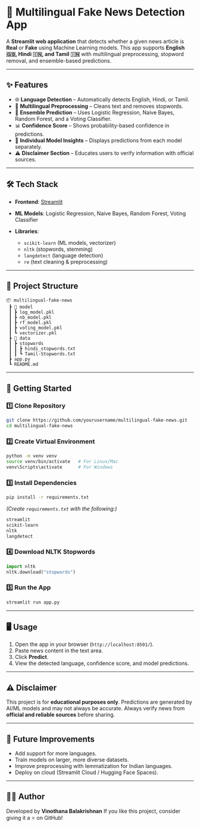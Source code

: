 
# 📰 Multilingual Fake News Detection App

A **Streamlit web application** that detects whether a given news article is **Real** or **Fake** using Machine Learning models.
This app supports **English 🇬🇧, Hindi 🇮🇳, and Tamil 🇮🇳** with multilingual preprocessing, stopword removal, and ensemble-based predictions.

---

## ✨ Features

* 🌐 **Language Detection** – Automatically detects English, Hindi, or Tamil.
* 🔄 **Multilingual Preprocessing** – Cleans text and removes stopwords.
* 🤖 **Ensemble Prediction** – Uses Logistic Regression, Naive Bayes, Random Forest, and a Voting Classifier.
* 📊 **Confidence Score** – Shows probability-based confidence in predictions.
* 🧩 **Individual Model Insights** – Displays predictions from each model separately.
* ⚠️ **Disclaimer Section** – Educates users to verify information with official sources.

---

## 🛠️ Tech Stack

* **Frontend**: [Streamlit](https://streamlit.io/)
* **ML Models**: Logistic Regression, Naive Bayes, Random Forest, Voting Classifier
* **Libraries**:

  * `scikit-learn` (ML models, vectorizer)
  * `nltk` (stopwords, stemming)
  * `langdetect` (language detection)
  * `re` (text cleaning & preprocessing)

---

## 📂 Project Structure

```
📦 multilingual-fake-news
 ┣ 📂 model
 ┃ ┣ log_model.pkl
 ┃ ┣ nb_model.pkl
 ┃ ┣ rf_model.pkl
 ┃ ┣ voting_model.pkl
 ┃ ┗ vectorizer.pkl
 ┣ 📂 data
 ┃ ┣ stopwords
 ┃ ┃ ┣ hindi_stopwords.txt
 ┃ ┃ ┗ Tamil-Stopwords.txt
 ┣ app.py
 ┗ README.md
```

---

## 🚀 Getting Started

### 1️⃣ Clone Repository

```bash
git clone https://github.com/yourusername/multilingual-fake-news.git
cd multilingual-fake-news
```

### 2️⃣ Create Virtual Environment

```bash
python -m venv venv
source venv/bin/activate   # For Linux/Mac
venv\Scripts\activate      # For Windows
```

### 3️⃣ Install Dependencies

```bash
pip install -r requirements.txt
```

*(Create `requirements.txt` with the following:)*

```txt
streamlit
scikit-learn
nltk
langdetect
```

### 4️⃣ Download NLTK Stopwords

```python
import nltk
nltk.download("stopwords")
```

### 5️⃣ Run the App

```bash
streamlit run app.py
```

---

## 🖥️ Usage

1. Open the app in your browser (`http://localhost:8501/`).
2. Paste news content in the text area.
3. Click **Predict**.
4. View the detected language, confidence score, and model predictions.

---

## ⚠️ Disclaimer

This project is for **educational purposes only**.
Predictions are generated by AI/ML models and may not always be accurate.
Always verify news from **official and reliable sources** before sharing.

---

## 📌 Future Improvements

* Add support for more languages.
* Train models on larger, more diverse datasets.
* Improve preprocessing with lemmatization for Indian languages.
* Deploy on cloud (Streamlit Cloud / Hugging Face Spaces).

---

## 👨‍💻 Author

Developed by **Vinothana Balakrishnan**
If you like this project, consider giving it a ⭐ on GitHub!
